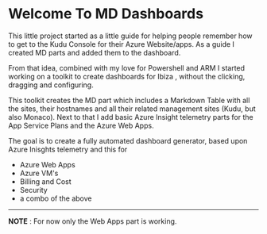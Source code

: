 <H1>Welcome To MD Dashboards</H1>
This little project started as a little guide for helping people remember how to get to the Kudu Console for their Azure Website/apps. As a guide I created MD parts and added them to the dashboard. 

From that idea, combined with my love for Powershell and ARM I started working on a toolkit to create dashboards for Ibiza , without the clicking, dragging and configuring. 

This toolkit creates the MD part which includes a Markdown Table with all the sites, their hostnames and all their related management sites (Kudu, but also Monaco). Next to that I add basic Azure Insight telemetry parts for the App Service Plans and the Azure Web Apps. 

The goal is to create a fully automated dashboard generator, based upon Azure Inisghts telemetry and this for 

* Azure Web Apps
* Azure VM's
* Billing and Cost
* Security
* a combo of the above 

-----
**NOTE** : For now only the Web Apps part is working.
